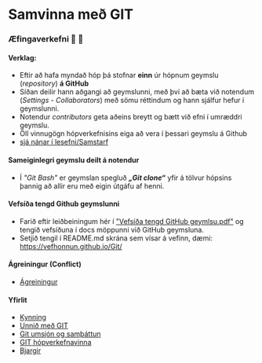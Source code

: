 # Samvinna með GIT

### Æfingaverkefni :running: :running: 

#### Verklag:
* Eftir að hafa myndað hóp þá stofnar **einn** úr hópnum geymslu (_repository_) **á GitHub**
* Síðan deilir hann aðgangi að geymslunni, með því að bæta við notendum (_Settings - Collaborators_) með sömu réttindum og hann sjálfur hefur í geymslunni. 
* Notendur _contributors_ geta aðeins breytt og bætt við efni í umræddri geymslu. 
* Öll vinnugögn hópverkefnisins eiga að vera í þessari geymslu á Github
* [sjá nánar í lesefni/Samstarf](Lesefni/Samstarf%20á%20GitHub.pdf)

#### Sameiginlegri geymslu deilt á notendur

* Í _"Git Bash"_ er geymslan spegluð _**„Git clone“**_ yfir á tölvur hópsins þannig að allir eru með eigin útgáfu af henni. 

#### Vefsíða tengd Github geymslunni

*	Farið eftir leiðbeiningum hér í ["Vefsíða tengd GitHub geymlsu.pdf"](Lesefni/Vefsíða%20tengd%20GitHub%20geymslu.pdf) og tengið vefsíðuna í docs möppunni við GitHub geymsluna.
* 	Setjið tengil í README.md skrána sem vísar á vefinn, dæmi:	https://vefhonnun.github.io/Git/

#### Ágreiningur (Conflict)
*	[Ágreiningur](Ágreiningur.md)

#### Yfirlit
* [Kynning](README.md)
* [Unnið með GIT](Git.md)
* [Git umsjón og samþáttun](Umsjón.md)
* [GIT hópverkefnavinna](Hópverkefnavinna.md)
* [Bjargir](Bjargir.md)
